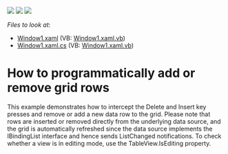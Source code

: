 <!-- default badges list -->
![](https://img.shields.io/endpoint?url=https://codecentral.devexpress.com/api/v1/VersionRange/128652333/22.2.2%2B)
[![](https://img.shields.io/badge/Open_in_DevExpress_Support_Center-FF7200?style=flat-square&logo=DevExpress&logoColor=white)](https://supportcenter.devexpress.com/ticket/details/E1349)
[![](https://img.shields.io/badge/📖_How_to_use_DevExpress_Examples-e9f6fc?style=flat-square)](https://docs.devexpress.com/GeneralInformation/403183)
<!-- default badges end -->
<!-- default file list -->
*Files to look at*:

* [Window1.xaml](./CS/AddDeleteRow/Window1.xaml) (VB: [Window1.xaml.vb](./VB/AddDeleteRow/Window1.xaml.vb))
* [Window1.xaml.cs](./CS/AddDeleteRow/Window1.xaml.cs) (VB: [Window1.xaml.vb](./VB/AddDeleteRow/Window1.xaml.vb))
<!-- default file list end -->
# How to programmatically add or remove grid rows


<p>This example demonstrates how to intercept the Delete and Insert key presses and remove or add a new data row to the grid. Please note that rows are inserted or removed directly from the underlying data source, and the grid is automatically refreshed since the data source implements the IBindingList interface and hence sends ListChanged notifications. To check whether a view is in editing mode, use the TableView.IsEditing property.</p>

<br/>


